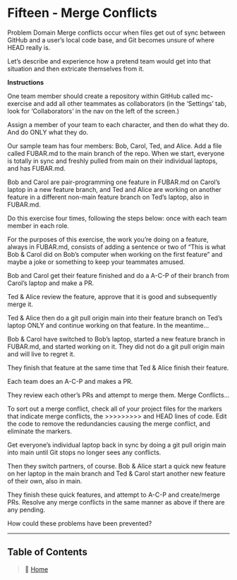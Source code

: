 # Fifteen - Merge Conflicts

Problem Domain
Merge conflicts occur when files get out of sync between GitHub and a user’s local code base, and Git becomes unsure of where HEAD really is.

Let’s describe and experience how a pretend team would get into that situation and then extricate themselves from it.

**Instructions**

One team member should create a repository within GitHub called mc-exercise and add all other teammates as collaborators (in the ‘Settings’ tab, look for ‘Collaborators’ in the nav on the left of the screen.)

Assign a member of your team to each character, and then do what they do. And do ONLY what they do.

Our sample team has four members: Bob, Carol, Ted, and Alice. Add a file called FUBAR.md to the main branch of the repo. When we start, everyone is totally in sync and freshly pulled from main on their individual laptops, and has FUBAR.md.

Bob and Carol are pair-programming one feature in FUBAR.md on Carol’s laptop in a new feature branch, and Ted and Alice are working on another feature in a different non-main feature branch on Ted’s laptop, also in FUBAR.md.

Do this exercise four times, following the steps below: once with each team member in each role.

For the purposes of this exercise, the work you’re doing on a feature, always in FUBAR.md, consists of adding a sentence or two of “This is what Bob & Carol did on Bob’s computer when working on the first feature” and maybe a joke or something to keep your teammates amused.

Bob and Carol get their feature finished and do a A-C-P of their branch from Carol’s laptop and make a PR.

Ted & Alice review the feature, approve that it is good and subsequently merge it.

Ted & Alice then do a git pull origin main into their feature branch on Ted’s laptop ONLY and continue working on that feature.
In the meantime…

Bob & Carol have switched to Bob’s laptop, started a new feature branch in FUBAR.md, and started working on it. They did not do a git pull origin main and will live to regret it.

They finish that feature at the same time that Ted & Alice finish their feature.

Each team does an A-C-P and makes a PR.

They review each other’s PRs and attempt to merge them.
Merge Conflicts…

To sort out a merge conflict, check all of your project files for the markers that indicate merge conflicts, the >>>>>>>>> and HEAD lines of code. Edit the code to remove the redundancies causing the merge conflict, and eliminate the markers.

Get everyone’s individual laptop back in sync by doing a git pull origin main into main until Git stops no longer sees any conflicts.

Then they switch partners, of course. Bob & Alice start a quick new feature on her laptop in the main branch and Ted & Carol start another new feature of their own, also in main.

They finish these quick features, and attempt to A-C-P and create/merge PRs.
Resolve any merge conflicts in the same manner as above if there are any pending.

How could these problems have been prevented?

_____

## Table of Contents

> 🏡 [Home](/README.md)